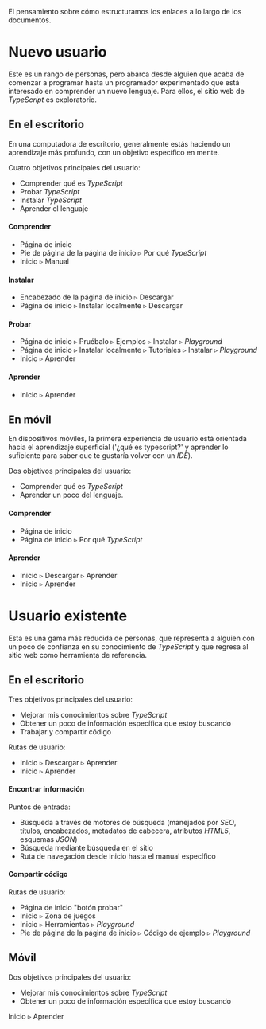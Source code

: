El pensamiento sobre cómo estructuramos los enlaces a lo largo de los documentos.

# Nuevo usuario

Este es un rango de personas, pero abarca desde alguien que acaba de comenzar a programar hasta un programador experimentado que está interesado en comprender un nuevo lenguaje.
Para ellos, el sitio web de *TypeScript* es exploratorio.

## En el escritorio

En una computadora de escritorio, generalmente estás haciendo un aprendizaje más profundo, con un objetivo específico en mente.

Cuatro objetivos principales del usuario:

- Comprender qué es *TypeScript*
- Probar *TypeScript*
- Instalar *TypeScript*
- Aprender el lenguaje

#### Comprender

- Página de inicio
- Pie de página de la página de inicio ▹ Por qué *TypeScript*
- Inicio ▹ Manual

#### Instalar

- Encabezado de la página de inicio ▹ Descargar
- Página de inicio ▹ Instalar localmente ▹ Descargar

#### Probar

- Página de inicio ▹ Pruébalo ▹ Ejemplos ▹ Instalar ▹ *Playground*
- Página de inicio ▹ Instalar localmente ▹ Tutoriales ▹ Instalar ▹ *Playground*
- Inicio ▹ Aprender

#### Aprender

- Inicio ▹ Aprender

## En móvil

En dispositivos móviles, la primera experiencia de usuario está orientada hacia el aprendizaje superficial ('¿qué es typescript?' y aprender lo suficiente para saber que te gustaría volver con un *IDE*).

Dos objetivos principales del usuario:

- Comprender qué es *TypeScript*
- Aprender un poco del lenguaje.

#### Comprender

- Página de inicio
- Página de inicio ▹ Por qué *TypeScript*

#### Aprender

- Inicio ▹ Descargar ▹ Aprender
- Inicio ▹ Aprender

# Usuario existente

Esta es una gama más reducida de personas, que representa a alguien con un poco de confianza en su conocimiento de *TypeScript* y que regresa al sitio web como herramienta de referencia.

## En el escritorio

Tres objetivos principales del usuario:

- Mejorar mis conocimientos sobre *TypeScript*
- Obtener un poco de información específica que estoy buscando
- Trabajar y compartir código

Rutas de usuario:

- Inicio ▹ Descargar ▹ Aprender
- Inicio ▹ Aprender

#### Encontrar información

Puntos de entrada:

- Búsqueda a través de motores de búsqueda (manejados por *SEO*, títulos, encabezados, metadatos de cabecera, atributos *HTML5*, esquemas *JSON*)
- Búsqueda mediante búsqueda en el sitio
- Ruta de navegación desde inicio hasta el manual específico

#### Compartir código

Rutas de usuario:

- Página de inicio "botón probar"
- Inicio ▹ Zona de juegos
- Inicio ▹ Herramientas ▹ *Playground*
- Pie de página de la página de inicio ▹ Código de ejemplo ▹ *Playground*

## Móvil

Dos objetivos principales del usuario:

- Mejorar mis conocimientos sobre *TypeScript*
- Obtener un poco de información específica que estoy buscando

Inicio ▹ Aprender
